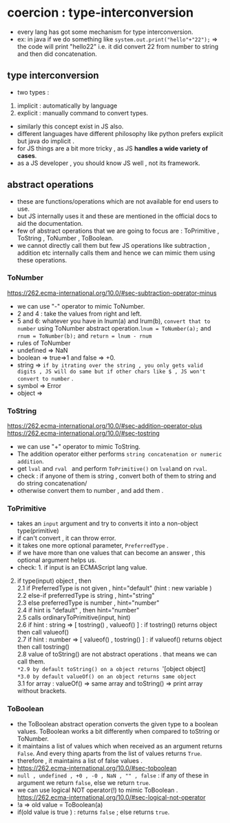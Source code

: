 # coercion : type-interconversion
- every lang has got some mechanism for type interconversion.
- ex: in java if we do something like `system.out.print("hello"+"22");`  => the code will print "hello22" 
i.e. it did convert 22 from number to string and then did concatenation.

## type interconversion 
- two types : 
1. implicit : automatically by language 
2. explicit : manually command to convert types.

- similarly this concept exist in JS also. 
- different languages have different philosophy like python prefers explicit but java do implicit .
- for JS things are a bit more tricky , as JS  __handles a wide variety of cases__.
- as a JS developer , you should know JS well , not its framework.

## abstract operations 
- these are functions/operations which are not available for end users to use. 
- but JS internally uses it and these are mentioned in the official docs to aid the documentation.
- few of abstract operations that we are going to focus are : ToPrimitive , ToString , ToNumber , ToBoolean.
- we cannot directly call them but few JS operations like subtraction , addition etc internally calls them and hence we can mimic them using these operations.

### ToNumber 
https://262.ecma-international.org/10.0/#sec-subtraction-operator-minus
- we can use "-" operator to mimic ToNumber.
- 2 and 4 : take the values from right and left.
- 5 and 6: whatever you have in lnum(a) and lrum(b), `convert that to number` using ToNumber abstract operation.`lnum = ToNumber(a);` and `rnum = ToNumber(b);` and `return = lnum - rnum`
- rules of ToNumber
- undefined => NaN 
- boolean => true=>1 and false => +0.
- string => `if by itrating over the string , you only gets valid digits , JS will do same but if other chars like $ , JS won't convert to number` .
- symbol => Error 
- object => 

### ToString 
https://262.ecma-international.org/10.0/#sec-addition-operator-plus   
https://262.ecma-international.org/10.0/#sec-tostring
- we can use "+" operator to mimic ToString.
- The addition operator either performs `string concatenation or numeric addition`.
- get ` lval ` and `rval ` and perform `ToPrimitive()` on `lval`and on `rval`.
- check : if anyone of them is string , convert both of them to string and do string concatenation/
- otherwise convert them to number , and add them .

### ToPrimitive
- takes an `input` argument and try to converts it into a non-object type(primitive)
- if can't convert , it can throw error.
- it takes one more optional parameter, `PreferredType` .
- if we have more than one values that can become an answer , this optional argument helps us.
- check: 1. if input is an ECMAScript lang value. 
2. if type(input) object , then  
2.1 if PreferredType is not given , hint="default" (hint : new variable )  
2.2 else-if preferredType is string , hint="string"  
2.3 else preferredType is number , hint="number"  
2.4 if hint is "default" , then hint="number"  
2.5 calls ordinaryToPrimitive(input, hint)  
2.6 if hint : string  => [ tostring() , valueof() ]  : if tostring() returns object then call  valueof()  
2.7 if hint : number  => [ valueof()  , tostring() ]  : if valueof() returns object then call tostring()  
2.8 value of toString() are not abstract operations . that means we can call them.  
`*2.9 by default toString() on a object returns `'[object object]` `   
`*3.0 by default valueOf() on an object returns same object `  
3.1 for array : valueOf() => same array and toString() => print array without brackets.  

### ToBoolean
- the ToBoolean abstract operation converts the given type to a boolean values. ToBoolean works a bit differently when compared to toString or ToNumber.
- it maintains a list of values which when received as an argument returns `False`. And every thing aparts from the list of values returns `True`.
- therefore , it  maintains a list of false values .
- https://262.ecma-international.org/10.0/#sec-toboolean
- `null , undefined , +0 , -0 , NaN , "" , false` : if any of these in argument we return `false`, else we return `true`.
- we can use logical NOT operator(!) to mimic ToBoolean .  
https://262.ecma-international.org/10.0/#sec-logical-not-operator
- !a => old value = ToBoolean(a) 
- if(old value is true ) : returns `false` ; else returns `true`.
